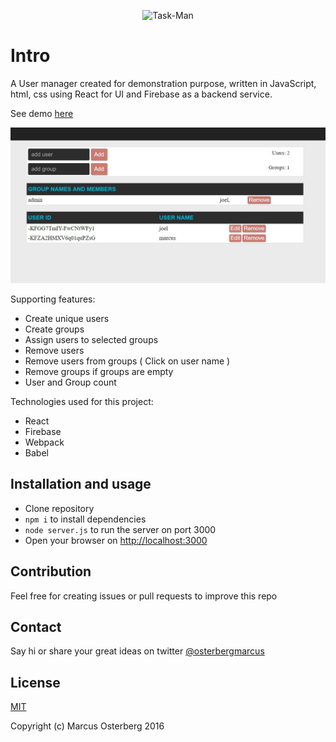 <p align="center">
<img src="https://raw.githubusercontent.com/osterbergmarcus/task-manager/master/content/usrmgmt-logo.png" alt="Task-Man" />
</p>

# Intro

A User manager created for demonstration purpose, written in JavaScript, html, css using React for UI and Firebase as a backend service.

See demo [here](http://osterbergmarcus.github.io/userman/)

![task-manager](/content/userman.JPG?raw=true)

Supporting features:
* Create unique users
* Create groups
* Assign users to selected groups
* Remove users
* Remove users from groups ( Click on user name )
* Remove groups if groups are empty
* User and Group count

Technologies used for this project:
* React
* Firebase
* Webpack
* Babel

## Installation and usage
* Clone repository
* `npm i` to install dependencies
* `node server.js` to run the server on port 3000
* Open your browser on [http://localhost:3000](http://localhost:3000)

## Contribution

Feel free for creating issues or pull requests to improve this repo

## Contact
Say hi or share your great ideas on twitter
[@osterbergmarcus](http://www.twitter.com/osterbergmarcus)

## License
[MIT](https://opensource.org/licenses/MIT)

Copyright (c) Marcus Osterberg 2016

